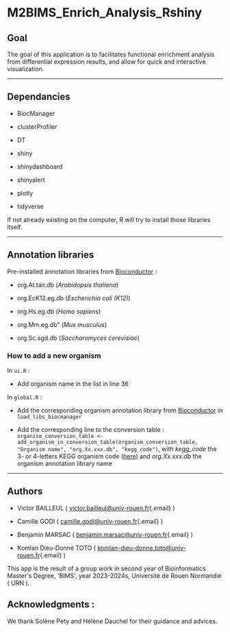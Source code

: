 # M2BIMS_Enrich_Analysis_Rshiny

## Goal

The goal of this application is to facilitates functional enrichment analysis from differential expression results, and allow for quick and interactive visualization.

------------------------------------------------------------------------

## Dependancies

-   BiocManager

-   clusterProfiler

-   DT

-   shiny

-   shinydashboard

-   shinyalert

-   plotly

-   tidyverse

If not already existing on the computer, R will try to install those libraries itself.

------------------------------------------------------------------------

## Annotation libraries

Pre-installed annotation libraries from [Bioconductor](https://bioconductor.org/packages/3.18/data/annotation/) :

-   org.At.tair.db (*Arabidopsis thaliana*)

-   org.EcK12.eg.db (*Escherichia coli (K12)*)

-   org.Hs.eg.db (*Homo sapiens*)

-   org.Mm.eg.db" (*Mus musculus*)

-   org.Sc.sgd.db (*Saccharomyces cerevisiae*)

### How to add a new organism

In `ui.R` :

-   Add organism name in the list in line 36

In `global.R` :

-   Add the corresponding organism annotation library from [Bioconductor](https://bioconductor.org/packages/3.18/data/annotation/) in `load_libs_biocmanager`

-   Add the corresponding line to the conversion table : `organism_conversion_table <- add_organism_in_conversion_table(organism_conversion_table, "Organism name", "org.Xx.xxx.db", "kegg_code")`, with *kegg_code* the 3- or 4-letters KEGG organism code ([here](https://www.genome.jp/kegg/catalog/org_list.html)) and *org.Xx.xxx.db* the organism annotation library name

------------------------------------------------------------------------

## Authors

-   Victor BAILLEUL ( [victor.bailleul\@univ-rouen.fr](mailto:victor.bailleul@univ-rouen.fr){.email} )

-   Camille GODI ( [camille.godi\@univ-rouen.fr](mailto:camille.godi@univ-rouen.fr){.email} )

-   Benjamin MARSAC ( [benjamin.marsac\@univ-rouen.fr](mailto:benjamin.marsac@univ-rouen.fr){.email} )

-   Komlan Dieu-Donné TOTO ( [komlan-dieu-donne.toto\@univ-rouen.fr](mailto:komlan-dieu-donne.toto@univ-rouen.fr){.email} )

This app is the result of a group work in second year of Bioinformatics Master's Degree, 'BIMS', year 2023-2024s, Université de Rouen Normandie ( URN ).

## Acknowledgments :

We thank Solène Pety and Hélène Dauchel for their guidance and advices.

